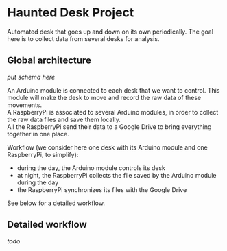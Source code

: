 # Haunted Desk Project

Automated desk that goes up and down on its own periodically.
The goal here is to collect data from several desks for analysis.

## Global architecture

*put schema here*

An Arduino module is connected to each desk that we want to control. This module will make the desk to move and record the raw data of
these movements.  
A RaspberryPi is associated to several Arduino modules, in order to collect the raw data files and save them locally.  
All the RaspberryPi send their data to a Google Drive to bring everything together in one place.  

Workflow (we consider here one desk with its Arduino module and one RaspberryPi, to simplify):
- during the day, the Arduino module controls its desk
- at night, the RaspberryPi collects the file saved by the Arduino module during the day
- the RaspberryPi synchronizes its files with the Google Drive

See below for a detailed workflow.

## Detailed workflow

*todo*
